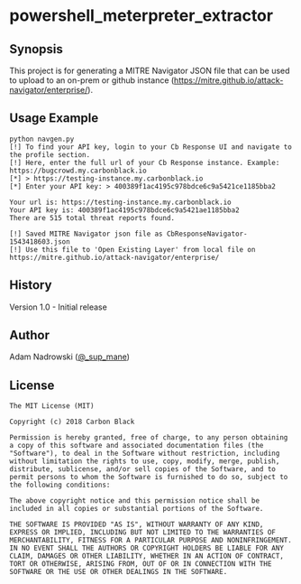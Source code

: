 # powershell_meterpreter_extractor

## Synopsis

This project is for generating a MITRE Navigator JSON file that can be used to upload to an on-prem or github instance (https://mitre.github.io/attack-navigator/enterprise/).

## Usage Example

    python navgen.py
	[!] To find your API key, login to your Cb Response UI and navigate to the profile section.
	[!] Here, enter the full url of your Cb Response instance. Example: https://bugcrowd.my.carbonblack.io
	[*] > https://testing-instance.my.carbonblack.io
	[*] Enter your API key: > 400389f1ac4195c978bdce6c9a5421ce1185bba2
	
	Your url is: https://testing-instance.my.carbonblack.io
	Your API key is: 400389f1ac4195c978bdce6c9a5421ae1185bba2
	There are 515 total threat reports found.
	
	[!] Saved MITRE Navigator json file as CbResponseNavigator-1543418603.json
	[!] Use this file to 'Open Existing Layer' from local file on https://mitre.github.io/attack-navigator/enterprise/

## History

Version 1.0 - Initial release

## Author
 
Adam Nadrowski ([@\_sup\_mane](https://twitter.com/_sup_mane))

## License

    The MIT License (MIT)

    Copyright (c) 2018 Carbon Black

    Permission is hereby granted, free of charge, to any person obtaining a copy of this software and associated documentation files (the "Software"), to deal in the Software without restriction, including without limitation the rights to use, copy, modify, merge, publish, distribute, sublicense, and/or sell copies of the Software, and to permit persons to whom the Software is furnished to do so, subject to the following conditions:

    The above copyright notice and this permission notice shall be included in all copies or substantial portions of the Software.

    THE SOFTWARE IS PROVIDED "AS IS", WITHOUT WARRANTY OF ANY KIND, EXPRESS OR IMPLIED, INCLUDING BUT NOT LIMITED TO THE WARRANTIES OF MERCHANTABILITY, FITNESS FOR A PARTICULAR PURPOSE AND NONINFRINGEMENT. IN NO EVENT SHALL THE AUTHORS OR COPYRIGHT HOLDERS BE LIABLE FOR ANY CLAIM, DAMAGES OR OTHER LIABILITY, WHETHER IN AN ACTION OF CONTRACT, TORT OR OTHERWISE, ARISING FROM, OUT OF OR IN CONNECTION WITH THE SOFTWARE OR THE USE OR OTHER DEALINGS IN THE SOFTWARE.
